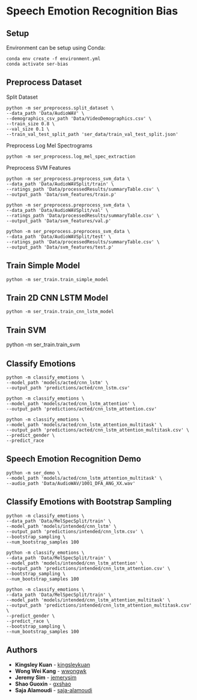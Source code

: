 # Speech Emotion Recognition Bias

## Setup
Environment can be setup using Conda:
```
conda env create -f environment.yml
conda activate ser-bias
```

## Preprocess Dataset
Split Dataset
```
python -m ser_preprocess.split_dataset \
--data_path 'Data/AudioWAV' \
--demographics_csv_path 'Data/VideoDemographics.csv' \
--train_size 0.8 \
--val_size 0.1 \
--train_val_test_split_path 'ser_data/train_val_test_split.json'
```

Preprocess Log Mel Spectrograms
```
python -m ser_preprocess.log_mel_spec_extraction
```

Preprocess SVM Features
```
python -m ser_preprocess.preprocess_svm_data \
--data_path 'Data/AudioWAVSplit/train' \
--ratings_path 'Data/processedResults/summaryTable.csv' \
--output_path 'Data/svm_features/train.p'

python -m ser_preprocess.preprocess_svm_data \
--data_path 'Data/AudioWAVSplit/val' \
--ratings_path 'Data/processedResults/summaryTable.csv' \
--output_path 'Data/svm_features/val.p'

python -m ser_preprocess.preprocess_svm_data \
--data_path 'Data/AudioWAVSplit/test' \
--ratings_path 'Data/processedResults/summaryTable.csv' \
--output_path 'Data/svm_features/test.p'
```

## Train Simple Model
```
python -m ser_train.train_simple_model
```

## Train 2D CNN LSTM Model
```
python -m ser_train.train_cnn_lstm_model
```

## Train SVM
python -m ser_train.train_svm




## Classify Emotions
```
python -m classify_emotions \
--model_path 'models/acted/cnn_lstm' \
--output_path 'predictions/acted/cnn_lstm.csv'
```

```
python -m classify_emotions \
--model_path 'models/acted/cnn_lstm_attention' \
--output_path 'predictions/acted/cnn_lstm_attention.csv'
```

```
python -m classify_emotions \
--model_path 'models/acted/cnn_lstm_attention_multitask' \
--output_path 'predictions/acted/cnn_lstm_attention_multitask.csv' \
--predict_gender \
--predict_race
```

## Speech Emotion Recognition Demo
```
python -m ser_demo \
--model_path 'models/acted/cnn_lstm_attention_multitask' \
--audio_path 'Data/AudioWAV/1001_DFA_ANG_XX.wav'
```

## Classify Emotions with Bootstrap Sampling
```
python -m classify_emotions \
--data_path 'Data/MelSpecSplit/train' \
--model_path 'models/intended/cnn_lstm' \
--output_path 'predictions/intended/cnn_lstm.csv' \
--bootstrap_sampling \
--num_bootstrap_samples 100
```

```
python -m classify_emotions \
--data_path 'Data/MelSpecSplit/train' \
--model_path 'models/intended/cnn_lstm_attention' \
--output_path 'predictions/intended/cnn_lstm_attention.csv' \
--bootstrap_sampling \
--num_bootstrap_samples 100
```

```
python -m classify_emotions \
--data_path 'Data/MelSpecSplit/train' \
--model_path 'models/intended/cnn_lstm_attention_multitask' \
--output_path 'predictions/intended/cnn_lstm_attention_multitask.csv' \
--predict_gender \
--predict_race \
--bootstrap_sampling \
--num_bootstrap_samples 100
```


## Authors

* **Kingsley Kuan** - [kingsleykuan](https://github.com/kingsleykuan)
* **Wong Wei Kang** - [wwongwk](https://github.com/wwongwk)
* **Jeremy Sim** - [jemerysim](https://github.com/jemerysim)
* **Shao Guoxin** - [gxshao](https://github.com/gxshao)
* **Saja Alamoudi** - [saja-alamoudi](https://github.com/saja-alamoudi)
